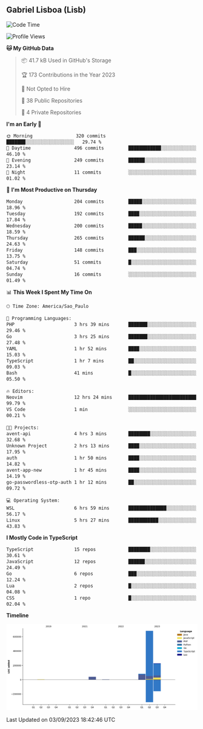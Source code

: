 ## Gabriel Lisboa (Lisb)

<!--START_SECTION:waka-->
![Code Time](http://img.shields.io/badge/Code%20Time-160%20hrs%208%20mins-blue)

![Profile Views](http://img.shields.io/badge/Profile%20Views-3-blue)

**🐱 My GitHub Data** 

> 📦 41.7 kB Used in GitHub's Storage 
 > 
> 🏆 173 Contributions in the Year 2023
 > 
> 🚫 Not Opted to Hire
 > 
> 📜 38 Public Repositories 
 > 
> 🔑 4 Private Repositories 
 > 
**I'm an Early 🐤** 

```text
🌞 Morning                320 commits         ███████░░░░░░░░░░░░░░░░░░   29.74 % 
🌆 Daytime                496 commits         ████████████░░░░░░░░░░░░░   46.10 % 
🌃 Evening                249 commits         ██████░░░░░░░░░░░░░░░░░░░   23.14 % 
🌙 Night                  11 commits          ░░░░░░░░░░░░░░░░░░░░░░░░░   01.02 % 
```
📅 **I'm Most Productive on Thursday** 

```text
Monday                   204 commits         █████░░░░░░░░░░░░░░░░░░░░   18.96 % 
Tuesday                  192 commits         ████░░░░░░░░░░░░░░░░░░░░░   17.84 % 
Wednesday                200 commits         █████░░░░░░░░░░░░░░░░░░░░   18.59 % 
Thursday                 265 commits         ██████░░░░░░░░░░░░░░░░░░░   24.63 % 
Friday                   148 commits         ███░░░░░░░░░░░░░░░░░░░░░░   13.75 % 
Saturday                 51 commits          █░░░░░░░░░░░░░░░░░░░░░░░░   04.74 % 
Sunday                   16 commits          ░░░░░░░░░░░░░░░░░░░░░░░░░   01.49 % 
```


📊 **This Week I Spent My Time On** 

```text
🕑︎ Time Zone: America/Sao_Paulo

💬 Programming Languages: 
PHP                      3 hrs 39 mins       ███████░░░░░░░░░░░░░░░░░░   29.46 % 
Go                       3 hrs 25 mins       ███████░░░░░░░░░░░░░░░░░░   27.48 % 
YAML                     1 hr 52 mins        ████░░░░░░░░░░░░░░░░░░░░░   15.03 % 
TypeScript               1 hr 7 mins         ██░░░░░░░░░░░░░░░░░░░░░░░   09.03 % 
Bash                     41 mins             █░░░░░░░░░░░░░░░░░░░░░░░░   05.50 % 

🔥 Editors: 
Neovim                   12 hrs 24 mins      █████████████████████████   99.79 % 
VS Code                  1 min               ░░░░░░░░░░░░░░░░░░░░░░░░░   00.21 % 

🐱‍💻 Projects: 
avent-api                4 hrs 3 mins        ████████░░░░░░░░░░░░░░░░░   32.68 % 
Unknown Project          2 hrs 13 mins       ████░░░░░░░░░░░░░░░░░░░░░   17.95 % 
auth                     1 hr 50 mins        ████░░░░░░░░░░░░░░░░░░░░░   14.82 % 
avent-app-new            1 hr 45 mins        ████░░░░░░░░░░░░░░░░░░░░░   14.19 % 
go-passwordless-otp-auth 1 hr 12 mins        ██░░░░░░░░░░░░░░░░░░░░░░░   09.72 % 

💻 Operating System: 
WSL                      6 hrs 59 mins       ██████████████░░░░░░░░░░░   56.17 % 
Linux                    5 hrs 27 mins       ███████████░░░░░░░░░░░░░░   43.83 % 
```

**I Mostly Code in TypeScript** 

```text
TypeScript               15 repos            ████████░░░░░░░░░░░░░░░░░   30.61 % 
JavaScript               12 repos            ██████░░░░░░░░░░░░░░░░░░░   24.49 % 
Go                       6 repos             ███░░░░░░░░░░░░░░░░░░░░░░   12.24 % 
Lua                      2 repos             █░░░░░░░░░░░░░░░░░░░░░░░░   04.08 % 
CSS                      1 repo              █░░░░░░░░░░░░░░░░░░░░░░░░   02.04 % 
```



**Timeline**

![Lines of Code chart](https://raw.githubusercontent.com/tenlisboa/tenlisboa/main/assets/bar_graph.png)


 Last Updated on 03/09/2023 18:42:46 UTC
<!--END_SECTION:waka-->

